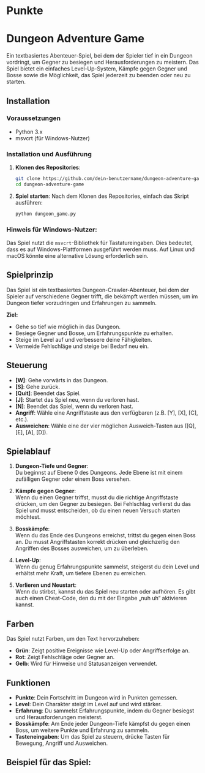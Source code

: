 # Punkte
# Dungeon Adventure Game

Ein textbasiertes Abenteuer-Spiel, bei dem der Spieler tief in ein Dungeon vordringt, um Gegner zu besiegen und Herausforderungen zu meistern. Das Spiel bietet ein einfaches Level-Up-System, Kämpfe gegen Gegner und Bosse sowie die Möglichkeit, das Spiel jederzeit zu beenden oder neu zu starten.

## Installation

### Voraussetzungen

- Python 3.x
- msvcrt (für Windows-Nutzer)

### Installation und Ausführung

1. **Klonen des Repositories**:
    ```bash
    git clone https://github.com/dein-benutzername/dungeon-adventure-game.git
    cd dungeon-adventure-game
    ```

2. **Spiel starten**:
    Nach dem Klonen des Repositories, einfach das Skript ausführen:
    ```bash
    python dungeon_game.py
    ```

### Hinweis für Windows-Nutzer:
Das Spiel nutzt die `msvcrt`-Bibliothek für Tastatureingaben. Dies bedeutet, dass es auf Windows-Plattformen ausgeführt werden muss. Auf Linux und macOS könnte eine alternative Lösung erforderlich sein.

## Spielprinzip

Das Spiel ist ein textbasiertes Dungeon-Crawler-Abenteuer, bei dem der Spieler auf verschiedene Gegner trifft, die bekämpft werden müssen, um im Dungeon tiefer vorzudringen und Erfahrungen zu sammeln.

**Ziel:**  
- Gehe so tief wie möglich in das Dungeon.
- Besiege Gegner und Bosse, um Erfahrungspunkte zu erhalten.
- Steige im Level auf und verbessere deine Fähigkeiten.
- Vermeide Fehlschläge und steige bei Bedarf neu ein.

## Steuerung

- **[W]**: Gehe vorwärts in das Dungeon.
- **[S]**: Gehe zurück.
- **[Quit]**: Beendet das Spiel.
- **[J]**: Startet das Spiel neu, wenn du verloren hast.
- **[N]**: Beendet das Spiel, wenn du verloren hast.
- **Angriff**: Wähle eine Angriffstaste aus den verfügbaren (z.B. [Y], [X], [C], etc.).
- **Ausweichen**: Wähle eine der vier möglichen Ausweich-Tasten aus ([Q], [E], [A], [D]).

## Spielablauf

1. **Dungeon-Tiefe und Gegner**:  
   Du beginnst auf Ebene 0 des Dungeons. Jede Ebene ist mit einem zufälligen Gegner oder einem Boss versehen.

2. **Kämpfe gegen Gegner**:  
   Wenn du einen Gegner triffst, musst du die richtige Angriffstaste drücken, um den Gegner zu besiegen. Bei Fehlschlag verlierst du das Spiel und musst entscheiden, ob du einen neuen Versuch starten möchtest.

3. **Bosskämpfe**:  
   Wenn du das Ende des Dungeons erreichst, trittst du gegen einen Boss an. Du musst Angriffstasten korrekt drücken und gleichzeitig den Angriffen des Bosses ausweichen, um zu überleben.

4. **Level-Up**:  
   Wenn du genug Erfahrungspunkte sammelst, steigerst du dein Level und erhältst mehr Kraft, um tiefere Ebenen zu erreichen.

5. **Verlieren und Neustart**:  
   Wenn du stirbst, kannst du das Spiel neu starten oder aufhören. Es gibt auch einen Cheat-Code, den du mit der Eingabe „nuh uh“ aktivieren kannst.

## Farben

Das Spiel nutzt Farben, um den Text hervorzuheben:

- **Grün**: Zeigt positive Ereignisse wie Level-Up oder Angriffserfolge an.
- **Rot**: Zeigt Fehlschläge oder Gegner an.
- **Gelb**: Wird für Hinweise und Statusanzeigen verwendet.

## Funktionen

- **Punkte**: Dein Fortschritt im Dungeon wird in Punkten gemessen.
- **Level**: Dein Charakter steigt im Level auf und wird stärker.
- **Erfahrung**: Du sammelst Erfahrungspunkte, indem du Gegner besiegst und Herausforderungen meisterst.
- **Bosskämpfe**: Am Ende jeder Dungeon-Tiefe kämpfst du gegen einen Boss, um weitere Punkte und Erfahrung zu sammeln.
- **Tasteneingaben**: Um das Spiel zu steuern, drücke Tasten für Bewegung, Angriff und Ausweichen.

## Beispiel für das Spiel:

